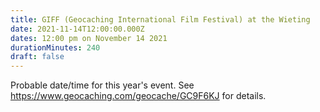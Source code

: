 ```yaml
---
title: GIFF (Geocaching International Film Festival) at the Wieting
date: 2021-11-14T12:00:00.000Z
dates: 12:00 pm on November 14 2021
durationMinutes: 240
draft: false
---
```

Probable date/time for this year's event.  See https://www.geocaching.com/geocache/GC9F6KJ for details.
